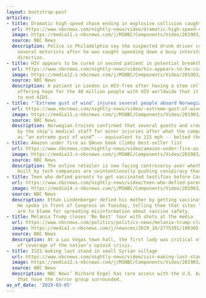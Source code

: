 ```yaml
---
layout: bootstrap-post
articles:
- title: Dramatic high speed chase ending in explosive collision caught on camera
  url: https://www.nbcnews.com/nightly-news/video/dramatic-high-speed-chase-ending-in-explosive-collision-caught-on-camera-1452665411849
  image: https://media11.s-nbcnews.com/j/MSNBC/Components/Video/201903/nn_mal_dramatic_car_chase_190305_1920x1080.nbcnews-fp-1200-630.jpg
  source: NBC News
  description: Police in Philadelphia say the suspected drunk driver could have killed
    several motorists after he was caught speeding down a busy interstate in the wrong
    direction.
- title: HIV appears to be cured in second patient in potential breakthrough
  url: https://www.nbcnews.com/nightly-news/video/hiv-appears-to-be-cured-in-second-patient-in-potential-breakthrough-1452666435873
  image: https://media12.s-nbcnews.com/j/MSNBC/Components/Video/201903/nn_kco_patient_possible_hiv_cure_190305_1920x1080.nbcnews-fp-1200-630.jpg
  source: NBC News
  description: A patient in London is HIV-free after having a stem cell transplant,
    offering hope for the 40 million people with HIV worldwide that it may be possible
    to end AIDS.
- title: "‘Extreme gust of wind’ injures several people aboard Norwegian Cruise liner"
  url: https://www.nbcnews.com/nightly-news/video/-extreme-gust-of-wind-injures-several-people-aboard-norwegian-cruise-liner-1452665411638
  image: https://media11.s-nbcnews.com/j/MSNBC/Components/Video/201903/nn_sgo_cruise_ship_incidents_190305_1920x1080.nbcnews-fp-1200-630.jpg
  source: NBC News
  description: Norwegian Cruises confirmed that several guests and crew were treated
    by the ship’s medical staff for minor injuries after what the company describes
    as “an extreme gust of wind” -- equivalent to 115 mph -- belted the massive ship.
- title: Amazon under fire as QAnon book climbs best-seller list
  url: https://www.nbcnews.com/nightly-news/video/amazon-under-fire-as-qanon-book-climbs-best-seller-list-1452665411522
  image: https://media13.s-nbcnews.com/j/MSNBC/Components/Video/201903/nn_gsc_qanon_conspiracy_book_190305_1920x1080.nbcnews-fp-1200-630.jpg
  source: NBC News
  description: The online retailer is now facing controversy over whether algorithms
    built by tech companies are unintentionally pushing conspiracy theories on customers.
- title: Teen who defied parents to get vaccinated testifies before Congress
  url: https://www.nbcnews.com/nightly-news/video/teen-who-defied-parents-to-get-vaccinated-testifies-before-congress-1452659780001
  image: https://media14.s-nbcnews.com/j/MSNBC/Components/Video/201903/nn_kda_vaccination_battle_oh_teen_190305_1920x1080.nbcnews-fp-1200-630.jpg
  source: NBC News
  description: Ethan Lindenberger defied his mother by getting vaccinated at age 18.
    He spoke in front of Congress on Tuesday, telling them that sites like Facebook
    are to blame for spreading misinformation about vaccine safety.
- title: Melania Trump closes 'Be Best' tour with shots at the media
  url: https://www.nbcnews.com/politics/politics-news/melania-trump-closes-be-best-tour-shots-media-n979636
  image: https://media1.s-nbcnews.com/j/newscms/2019_10/2775391/190305-melania-trump-town-hall-se-640p_f9675d1795a42d47b1cd770a8dd76240.nbcnews-fp-1200-630.jpg
  source: NBC News
  description: At a Las Vegas town hall, the first lady was critical of the level
    of coverage of the nation’s opioid crisis.
- title: ISIS making last stand in small Syrian village
  url: https://www.nbcnews.com/nightly-news/video/isis-making-last-stand-in-small-syrian-village-1452657731720
  image: https://media12.s-nbcnews.com/j/MSNBC/Components/Video/201903/nn_ren_isis_last_stand_190305_1920x1080.nbcnews-fp-1200-630.jpg
  source: NBC News
  description: NBC News’ Richard Engel has rare access with the U.S. backed forces
    that have the terror group surrounded.
as_of_date: '2019-03-05'
---
```



